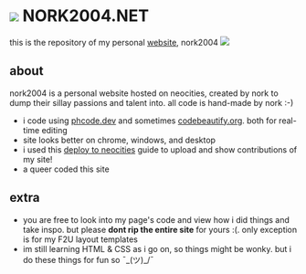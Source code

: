  # ![](https://caterpie.crd.co/assets/images/gallery38/a2df313f.gif?v=ce36ac9f) NORK2004.NET
this is the repository of my personal [website](https://nork2004.neocities.org/), nork2004 ![](https://supplies.ju.mp/assets/images/tiny1/e7d07084.gif?v=6a50b904)

## about
nork2004 is a personal website hosted on neocities, created by nork to dump their sillay passions and talent into. all code is hand-made by nork :-)
- i code using [phcode.dev](https://phcode.dev/) and sometimes [codebeautify.org](https://codebeautify.org/real-time-html-editor#). both for real-time editing
- site looks better on chrome, windows, and desktop
- i used this [deploy to neocities](https://github.com/burned-salmon/deploy-to-neocities-template) guide to upload and show contributions of my site!
- a queer coded this site

## extra
- you are free to look into my page's code and view how i did things and take inspo. but please **dont rip the entire site** for yours :(. only exception is for my F2U layout templates
- im still learning HTML & CSS as i go on, so things might be wonky. but i do these things for fun so ¯\_(ツ)_/¯


<!--
**nork2004/nork2004** is a ✨ _special_ ✨ repository because its `README.md` (this file) appears on your GitHub profile.

Here are some ideas to get you started:

- 🔭 I’m currently working on ...
- 🌱 I’m currently learning ...
- 👯 I’m looking to collaborate on ...
- 🤔 I’m looking for help with ...
- 💬 Ask me about ...
- 📫 How to reach me: ...
- 😄 Pronouns: ...
- ⚡ Fun fact: ...
-->
